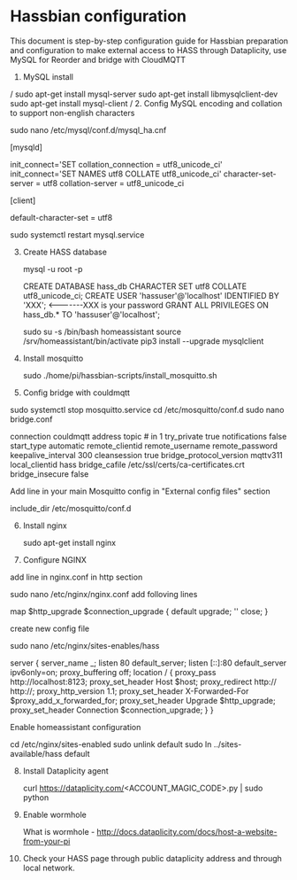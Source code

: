 # Hassbian configuration
This document is step-by-step configuration guide for Hassbian preparation and configuration
to make external access to HASS through Dataplicity, use MySQL for Reorder and bridge with CloudMQTT 

1. MySQL install

/
sudo apt-get install mysql-server
sudo apt-get install libmysqlclient-dev
sudo apt-get install mysql-client
/
2. Config MySQL encoding and collation to support non-english characters
   
   sudo nano /etc/mysql/conf.d/mysql_ha.cnf
   
   [mysqld]

   init_connect='SET collation_connection = utf8_unicode_ci'
   init_connect='SET NAMES utf8 COLLATE utf8_unicode_ci'
   character-set-server = utf8
   collation-server = utf8_unicode_ci

   [client]
   
   default-character-set = utf8
   
   sudo systemctl restart mysql.service
   
3. Create HASS database

   mysql -u root -p
   
   CREATE DATABASE hass_db CHARACTER SET utf8 COLLATE utf8_unicode_ci;
   CREATE USER 'hassuser'@'localhost' IDENTIFIED BY 'XXX';   <-------XXX is your password
   GRANT ALL PRIVILEGES ON hass_db.* TO 'hassuser'@'localhost';
   
   sudo su -s /bin/bash homeassistant
   source /srv/homeassistant/bin/activate
   pip3 install --upgrade mysqlclient
   
4. Install mosquitto

   sudo ./home/pi/hassbian-scripts/install_mosquitto.sh

5. Config bridge with couldmqtt

sudo systemctl stop mosquitto.service
cd /etc/mosquitto/conf.d
sudo nano bridge.conf

connection couldmqtt
address <your cloudmqtt account>
topic # in 1
try_private true
notifications false
start_type automatic
remote_clientid <your client id>
remote_username <your user name>
remote_password <your password>
keepalive_interval 300
cleansession true
bridge_protocol_version mqttv311
local_clientid hass
bridge_cafile /etc/ssl/certs/ca-certificates.crt
bridge_insecure false
   
   Add line in your main Mosquitto config in "External config files" section
   
   include_dir /etc/mosquitto/conf.d
   
6. Install nginx

   sudo apt-get install nginx
   
7. Configure NGINX

add line in  nginx.conf in http section

sudo nano /etc/nginx/nginx.conf
add folloving lines

map $http_upgrade $connection_upgrade {
          default upgrade;
          ''      close;
        }

create new config file

sudo nano /etc/nginx/sites-enables/hass

server {
         server_name _;
         listen 80 default_server;
         listen [::]:80 default_server ipv6only=on;
         proxy_buffering off;
         location / {
             proxy_pass http://localhost:8123;
             proxy_set_header Host $host;
             proxy_redirect http:// http://;
             proxy_http_version 1.1;
             proxy_set_header X-Forwarded-For $proxy_add_x_forwarded_for;
             proxy_set_header Upgrade $http_upgrade;
             proxy_set_header Connection $connection_upgrade;
             }
            }
            
Enable homeassistant configuration

cd /etc/nginx/sites-enabled
sudo unlink default
sudo ln ../sites-available/hass default

8. Install Dataplicity agent

   curl https://dataplicity.com/<ACCOUNT_MAGIC_CODE>.py | sudo python
   
9. Enable wormhole

   What is wormhole - http://docs.dataplicity.com/docs/host-a-website-from-your-pi
   
10. Check your HASS page through public dataplicity address and through local network. 



   
   
   

   

